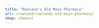 ```yaml
---
title: "Rowland's Old Main Pharmacy"
url: /rowland/rowlands-old-main-pharmacy/
shop: chemist
---
```

